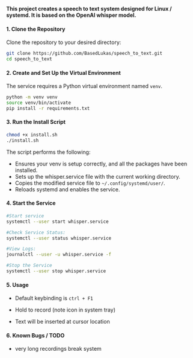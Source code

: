 **This project creates a speech to text system designed for Linux / systemd. It is based on the OpenAI whisper model.**

#### 1. Clone the Repository
Clone the repository to your desired directory:

```bash
git clone https://github.com/BasedLukas/speech_to_text.git
cd speech_to_text
```

#### 2. Create and Set Up the Virtual Environment
The service requires a Python virtual environment named `venv`.

```bash
python -m venv venv
source venv/bin/activate
pip install -r requirements.txt
```

#### 3. Run the Install Script

```bash
chmod +x install.sh
./install.sh
```

The script performs the following:

- Ensures your venv is setup correctly, and all the packages have been installed. 
- Sets up the whisper.service file with the current working directory.
- Copies the modified service file to `~/.config/systemd/user/`.
- Reloads systemd and enables the service.


#### 4. Start the Service

```bash
#Start service
systemctl --user start whisper.service

#Check Service Status:
systemctl --user status whisper.service

#View Logs:
journalctl --user -u whisper.service -f

#Stop the Service
systemctl --user stop whisper.service
```

#### 5. Usage
- Default keybinding is `ctrl + F1`

- Hold to record (note icon in system tray)

- Text will be inserted at cursor location



#### 6. Known Bugs / TODO
- very long recordings break system
